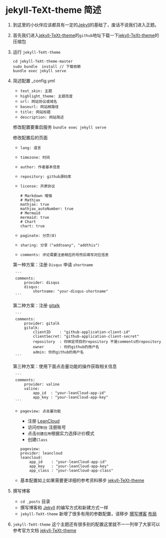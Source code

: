 # jekyll-TeXt-theme 简述

1. 到这里的小伙伴应该都具有一定的[Jekyll](/2019/04/26/jekyll.html)的基础了，废话不说我们进入正题。
2. 首先我们进入[jekyll-TeXt-theme](https://github.com/kitian616/jekyll-TeXt-theme)的`github`地址下载一下[jekyll-TeXt-theme](https://github.com/kitian616/jekyll-TeXt-theme)的压缩包
3. 运行 `jekyll-TeXt-theme`  

    ```shell
    cd jekyll-TeXt-theme-master
    sudo bundle  install // 下载依赖
    bundle exec jekyll serve
    ```  

4. 简述配置 _config.yml
    + `text_skin: 主题`
    + `highlight_theme: 主题亮度`
    + `url: 网站协议或域名`
    + `baseurl: 网站根路径`
    + `title: 网站标题`
    + `description: 网站简述`

    修改配置要重启服务 `bundle exec jekyll serve`

    修改配置后的页面

    + `lang: 语言`
    + `timezone: 时间`
    + `author: 作者基本信息`
    + `repository: github源码库`
    + `license: 开原协议`

        ```shell
        # Markdown 增强
        # Mathjax
        mathjax: true
        mathjax_autoNumber: true
        # Mermaid
        mermaid: true
        # Chart
        chart: true
        ```

    + `paginate: 分页(8)`
    + `sharing: 分享（"addtoany", "addthis"）`
    + `comments: 评论需要注册相应的号然后填写对应信息`  

    第一种方案：注册 `Disqus` 申请 `shortname`  

        ```
        comments:
            provider: disqus
            disqus:
                shortname: "your-disqus-shortname"
        ```  

    第二种方案：注册 [gitalk](https://github.com/settings/applications/new)

        ```
        comments:
            provider: gitalk
            gitalk:
                clientID    : "github-application-client-id"
                clientSecret: "github-application-client-secret"
                repository  : 你绑定项目的repository 不是comments的repository
                owner       : 你的github的用户名
                admin: 你的github的用户名
        ```  

    第三种方案：使用下面点击量功能的操作获取相关信息  

        ```
        comments:
            provider: valine
            valine:
                app_id  : "your-leanCloud-app-id"
                app_key : "your-leanCloud-app-key"
        ```

    + `pageview: 点击量功能`
        + 注册 [LeanCloud](https://leancloud.cn)  
        + 访问`控制台` 注册账号  
        + 点击`创建应用`根据实力选择计价模式  
        + 创建`Class`  

        ```
        pageview:
        provider: leancloud
        leancloud:
            app_id    : "your-leanCloud-app-id"
            app_key   : "your-leanCloud-app-key"
            app_class : "your-leanCloud-app-class"
        ```

    + 基本配置如上如果需要更详细的参考资料移步 [jekyll-TeXt-theme](https://tianqi.name/jekyll-TeXt-theme/docs/zh/configuration)

5. 撰写博客
    + `cd _posts` 目录
    + 撰写博客和 [Jekyll](/2019/12/03/jekyll-简述/> ) 的编写方式和新建方式一样
    + `jekyll-TeXt-theme` 新增了很多有用的参数配置，请移步 [撰写博客](https://tianqi.name/jekyll-TeXt-theme/docs/zh/writing-posts) [布局](https://tianqi.name/jekyll-TeXt-theme/docs/zh/layouts)
6. `jekyll-TeXt-theme` 这个主题还有很多别的配置这里就不一一列举了大家可以参考官方文档 [jekyll-TeXt-theme](https://tianqi.name/jekyll-TeXt-theme/docs/zh/quick-start)
